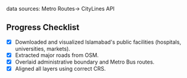data sources: Metro Routes-> CityLines API

## Progress Checklist

- [x] Downloaded and visualized Islamabad's public facilities (hospitals, universities, markets).
- [x] Extracted major roads from OSM.
- [x] Overlaid administrative boundary and Metro Bus routes.
- [x] Aligned all layers using correct CRS.

